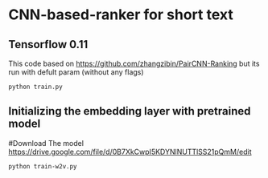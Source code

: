 # CNN-based-ranker for short text 
## Tensorflow 0.11
This code based on
https://github.com/zhangzibin/PairCNN-Ranking but its run with defult param (without any flags) 

``` python train.py ``` 

## Initializing the embedding layer with pretrained model
#Download The model 
https://drive.google.com/file/d/0B7XkCwpI5KDYNlNUTTlSS21pQmM/edit

``` python train-w2v.py ``` 
